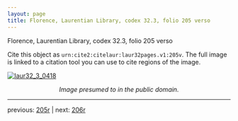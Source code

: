 ```yaml
---
layout: page
title: Florence, Laurentian Library, codex 32.3, folio 205 verso
---
```


Florence, Laurentian Library, codex 32.3, folio 205 verso

Cite this object as `urn:cite2:citelaur:laur32pages.v1:205v`.  The full image is linked to a citation tool you can use to cite regions of the image.

[![laur32_3_0418](http://www.homermultitext.org/iipsrv?IIIF=/project/homer/pyramidal/deepzoom/citelaur/laur32imgs/v1/laur32_3_0418.tif/full/800,/0/default.jpg)](http://www.homermultitext.org/ict2/?urn=urn:cite2:citelaur:laur32imgs.v1:laur32_3_0418) 

<p style="text-align: center; font-style: italic;">Image presumed to in the public domain.</p>

---

previous: [205r](../205r/) | next: [206r](../206r/)